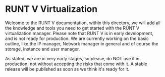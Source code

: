 # RUNT V Virtualization

Welcome to the RUNT V documentation, within this directory, we will add all the knowledge and tools you need to get started with the RUNT V virtualization manager. Please note that RUNT V is in early development, and is not ready for production. We are currently working on the basic outline, like the IP manager, Network manager in general and of course the storage, instance and user manager.

As stated, we are in very early stages, so please, do NOT use it in production, not without accepting the risks that come with it. A stable release will be published as soon as we think it's ready for it.